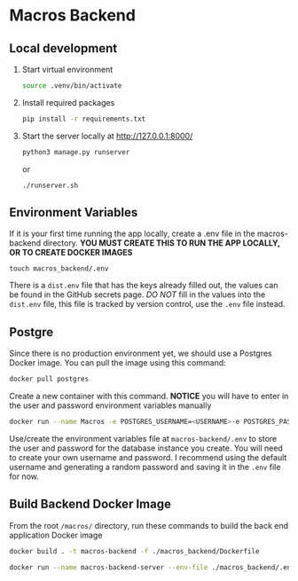 Macros Backend
===

## Local development

1. Start virtual environment
    ```bash
    source .venv/bin/activate
    ```
1. Install required packages
    ```bash
    pip install -r requirements.txt
    ```
1. Start the server locally at http://127.0.0.1:8000/
    ```bash
    python3 manage.py runserver
    ```

    or

    ```shell
    ./runserver.sh
    ```

## Environment Variables

If it is your first time running the app locally, create a .env file in the macros-backend directory. **YOU MUST CREATE THIS TO RUN THE APP LOCALLY, OR TO CREATE DOCKER IMAGES**
```shell
touch macros_backend/.env
```
There is a `dist.env` file that has the keys already filled out, the values can be found in the GitHub secrets page. *DO NOT* fill in the values into the `dist.env` file, this file is tracked by version control, use the `.env` file instead.

## Postgre

Since there is no production environment yet, we should use a Postgres Docker image. You can pull the image using this command:
```bash
docker pull postgres
```

Create a new container with this command. **NOTICE** you will have to enter in the user and password environment variables manually

``` bash
docker run --name Macros -e POSTGRES_USERNAME=<USERNAME>-e POSTGRES_PASSWORD=<PASSWORD> -p 5432:5432 -d postgres
```

Use/create the environment variables file at `macros-backend/.env` to store the user and password for the database instance you create. You will need to create your own username and password. I recommend using the default username and generating a random password and saving it in the `.env` file for now.

## Build Backend Docker Image
From the root `/macros/` directory, run these commands to build the back end application Docker image
```bash
docker build . -t macros-backend -f ./macros_backend/Dockerfile
```

```bash
docker run --name macros-backend-server --env-file ./macros_backend/.env -p 8000:8080 -d macros-backend
```